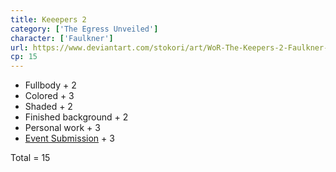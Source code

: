 ```yaml
---
title: Keeepers 2
category: ['The Egress Unveiled']
character: ['Faulkner']
url: https://www.deviantart.com/stokori/art/WoR-The-Keepers-2-Faulkner-1128268831
cp: 15
---
```


- Fullbody + 2
- Colored + 3
- Shaded + 2
- Finished background + 2
- Personal work + 3
- [Event Submission](https://wor-keeper.com/submissions/view/25700) + 3

Total = 15